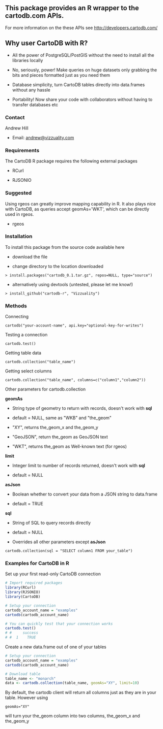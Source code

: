 ## This package provides an R wrapper to the cartodb.com APIs.

For more information on the these APIs see http://developers.cartodb.com/

## Why user CartoDB with R?

- All the power of PostgreSQL/PostGIS without the need to install all the libraries locally

- No, seriously, power! Make queries on huge datasets only grabbing the bits and pieces formatted just as you need them

- Database simplicity, turn CartoDB tables directly into data.frames without any hassle

- Portability! Now share your code with collaborators without having to transfer databases etc

### Contact

Andrew Hill

- Email: andrew@vizzuality.com
 
### Requirements

The CartoDB R package requires the following external packages

- RCurl
   
- RJSONIO
      
### Suggested

Using rgeos can greatly improve mapping capability in R. It also plays nice with CartoDB, as queries accept geomAs='WKT', which can be directly used in rgeos.

- rgeos

### Installation
       
To install this package from the source code available here

- download the file
    
- change directory to the location downloaded
            
`> install.packages("cartodb_0.1.tar.gz", repos=NULL, type="source")`

- alternatively using devtools (untested, please let me know!)

`> install_github("cartodb-r", "Vizzuality")`

### Methods

Connecting

`cartodb("your-account-name", api.key="optional-key-for-writes")`

Testing a connection

`cartodb.test()`

Getting table data

`cartodb.collection("table_name")`

Getting select columns

`cartodb.collection("table_name", columns=c("column1","column2"))`

Other parameters for cartodb.collection

**geomAs**

- String type of geometry to return with records, doesn't work with **sql**

- default = NULL, same as "WKB" and "the_geom"

- "XY", returns the_geom_x and the_geom_y

- "GeoJSON", return the_geom as GeoJSON text

- "WKT", returns the_geom as Well-known text (for rgeos)

**limit**

- Integer limit to number of records returned, doesn't work with **sql**

- default = NULL

**asJson**

- Boolean whether to convert your data from a JSON string to data.frame

- default = TRUE

**sql**

- String of SQL to query records directly

- default = NULL

- Overrides all other parameters except **asJson**

`cartodb.collection(sql = "SELECT column1 FROM your_table")`

### Examples for CartoDB in R

Set up your first read-only CartoDB connection

```R
# Import required packages
library(RCurl)
library(RJSONIO)
library(CartoDB)

# Setup your connection
cartodb_account_name = "examples"
cartodb(cartodb_account_name)

# You can quickly test that your connection works
cartodb.test()
# #     success
# #  1    TRUE
```

Create a new data.frame out of one of your tables

```R
# Setup your connection
cartodb_account_name = "examples"
cartodb(cartodb_account_name)

# Download table 
table_name <- "monarch"
data <- cartodb.collection(table_name, geomAs="XY", limit=10)
```
By default, the cartodb client will return all columns just as they are in your table. However using 

`geomAs="XY"`

will turn your the_geom column into two columns, the_geom_x and the_geom_y

```R

```

```R

```

```R

```

```R

```

           